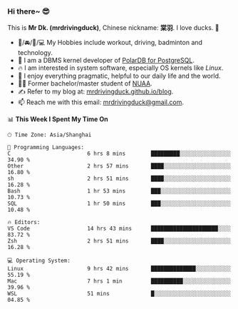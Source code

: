 ### Hi there~ 😎

This is **Mr Dk. (mrdrivingduck)**, Chinese nickname: **棠羽**. I love ducks. 🦆

- 💪/🚘/🏸/💻 My Hobbies include workout, driving, badminton and technology.
- 🍊 I am a DBMS kernel developer of [PolarDB for PostgreSQL](https://github.com/ApsaraDB/PolarDB-for-PostgreSQL).
- 🔥 I am interested in system software, especially OS kernels like *Linux*.
- 🔧 I enjoy everything pragmatic, helpful to our daily life and the world.
- 👨‍🎓 Former bachelor/master student of [NUAA](https://en.wikipedia.org/wiki/Nanjing_University_of_Aeronautics_and_Astronautics).
- ✍ Refer to my blog at: [mrdrivingduck.github.io/blog](https://mrdrivingduck.github.io/blog/).
- 📫 Reach me with this email: [mrdrivingduck@gmail.com](mailto:mrdrivingduck@gmail.com).

<!--START_SECTION:waka-->
📊 **This Week I Spent My Time On** 

```text
🕑︎ Time Zone: Asia/Shanghai

💬 Programming Languages: 
C                        6 hrs 8 mins        █████████░░░░░░░░░░░░░░░░   34.90 % 
Other                    2 hrs 57 mins       ████░░░░░░░░░░░░░░░░░░░░░   16.80 % 
sh                       2 hrs 51 mins       ████░░░░░░░░░░░░░░░░░░░░░   16.28 % 
Bash                     1 hr 53 mins        ███░░░░░░░░░░░░░░░░░░░░░░   10.73 % 
SQL                      1 hr 50 mins        ███░░░░░░░░░░░░░░░░░░░░░░   10.48 % 

🔥 Editors: 
VS Code                  14 hrs 43 mins      █████████████████████░░░░   83.72 % 
Zsh                      2 hrs 51 mins       ████░░░░░░░░░░░░░░░░░░░░░   16.28 % 

💻 Operating System: 
Linux                    9 hrs 42 mins       ██████████████░░░░░░░░░░░   55.19 % 
Mac                      7 hrs 1 min         ██████████░░░░░░░░░░░░░░░   39.96 % 
WSL                      51 mins             █░░░░░░░░░░░░░░░░░░░░░░░░   04.85 % 
```


<!--END_SECTION:waka-->

<!-- ![Mr Dk.'s GitHub Stats](https://github-readme-stats.vercel.app/api?username=mrdrivingduck&count_private&show_icons=true&theme=buefy) -->

<!-- ![Most Used Languages](https://github-readme-stats.vercel.app/api/top-langs/?username=mrdrivingduck&exclude_repo=mips32-CPU,snort-tcp-socket&theme=buefy&layout=compact&langs_count=10) -->


<!--
**mrdrivingduck/mrdrivingduck** is a ✨ _special_ ✨ repository because its `README.md` (this file) appears on your GitHub profile.

Here are some ideas to get you started:

- 🔭 I’m currently working on ...
- 🌱 I’m currently learning ...
- 👯 I’m looking to collaborate on ...
- 🤔 I’m looking for help with ...
- 💬 Ask me about ...
- 📫 How to reach me: ...
- 😄 Pronouns: ...
- ⚡ Fun fact: ...
-->
